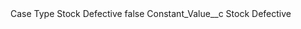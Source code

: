 <?xml version="1.0" encoding="UTF-8"?>
<CustomMetadata xmlns="http://soap.sforce.com/2006/04/metadata" xmlns:xsi="http://www.w3.org/2001/XMLSchema-instance" xmlns:xsd="http://www.w3.org/2001/XMLSchema">
    <label>Case Type Stock Defective</label>
    <protected>false</protected>
    <values>
        <field>Constant_Value__c</field>
        <value xsi:type="xsd:string">Stock Defective</value>
    </values>
</CustomMetadata>
